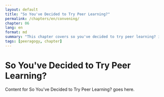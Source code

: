 ```yaml
---
layout: default
title: "So You've Decided to Try Peer Learning?"
permalink: /chapters/en/convening/
chapter: 06
lang: en
format: md
summary: "This chapter covers so you've decided to try peer learning? in the context of peeragogy."
tags: [peeragogy, chapter]
---
```


# So You've Decided to Try Peer Learning?

Content for So You've Decided to Try Peer Learning? goes here.
